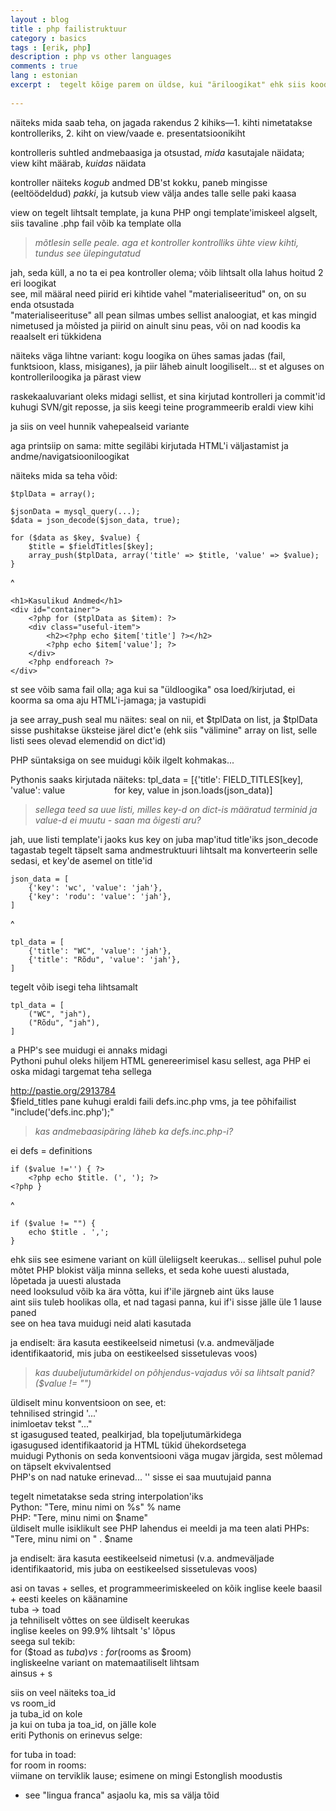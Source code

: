 ```yaml
---
layout : blog
title : php failistruktuur
category : basics
tags : [erik, php]
description : php vs other languages
comments : true
lang : estonian
excerpt :  tegelt kõige parem on üldse, kui "äriloogikat" ehk siis koodi, mis määrab rakenduse navigatsiooni ja loogika ja DB jne, mitte segiläbi panna ühte ja samasse .php faili    
  
---
```


näiteks mida saab teha, on jagada rakendus 2 kihiks—1. kihti nimetatakse kontrolleriks, 2. kiht on view/vaade e. presentatsioonikiht 

kontrolleris suhtled andmebaasiga ja otsustad, *mida* kasutajale näidata; view kiht määrab, *kuidas* näidata 

kontroller näiteks *kogub* andmed DB'st kokku, paneb mingisse (eeltöödeldud) *pakki*, ja kutsub view välja andes talle selle paki kaasa 

view on tegelt lihtsalt template, ja kuna PHP ongi template'imiskeel algselt, siis tavaline .php fail võib ka template olla 

> *mõtlesin selle peale. aga et kontroller kontrolliks ühte view kihti, tundus see ülepingutatud*

jah, seda küll, a no ta ei pea kontroller olema; võib lihtsalt olla lahus hoitud 2 eri loogikat  
see, mil määral need piirid eri kihtide vahel "materialiseeritud" on, on su enda otsustada  
"materialiseerituse" all pean silmas umbes sellist analoogiat, et kas mingid nimetused ja mõisted ja piirid on ainult sinu peas, või on nad koodis ka reaalselt eri tükkidena

näiteks väga lihtne variant:  kogu loogika on ühes samas jadas (fail, funktsioon, klass, misiganes), ja piir läheb ainult loogiliselt... st et alguses on kontrolleriloogika ja pärast view 

raskekaaluvariant oleks midagi sellist, et sina kirjutad kontrolleri ja commit'id kuhugi SVN/git reposse, ja siis keegi teine programmeerib eraldi view kihi 

ja siis on veel hunnik vahepealseid variante 

aga printsiip on sama: mitte segiläbi kirjutada HTML'i väljastamist ja andme/navigatsiooniloogikat 

näiteks mida sa teha võid: 

	$tplData = array(); 

	$jsonData = mysql_query(...); 
	$data = json_decode($json_data, true); 

	for ($data as $key, $value) { 
	    $title = $fieldTitles[$key]; 
	    array_push($tplData, array('title' => $title, 'value' => $value); 
	} 

^

	<h1>Kasulikud Andmed</h1>
	<div id="container">
	    <?php for ($tplData as $item): ?>
	    <div class="useful-item">
	        <h2><?php echo $item['title'] ?></h2>
	        <?php echo $item['value']; ?>
	    </div>
	    <?php endforeach ?>
	</div>


st see võib sama fail olla; aga kui sa "üldloogika" osa loed/kirjutad, ei koorma sa oma aju HTML'i-jamaga; ja vastupidi

ja see array_push seal mu näites:
seal on nii, et $tplData on list, ja $tplData sisse pushitakse üksteise järel dict'e
(ehk siis "välimine" array on list, selle listi sees olevad elemendid on dict'id)

PHP süntaksiga on see muidugi kõik ilgelt kohmakas...

Pythonis saaks kirjutada näiteks:
	tpl_data = [{'title': FIELD_TITLES[key], 'value': value
	                    for key, value in json.loads(json_data)]

> *sellega teed sa uue listi, milles key-d on dict-is määratud terminid ja value-d ei muutu - saan ma õigesti aru?*

jah, uue listi template'i jaoks kus key on juba map'itud title'iks
json_decode tagastab tegelt täpselt sama andmestruktuuri
lihtsalt ma konverteerin selle sedasi, et key'de asemel on title'id

	json_data = [
	    {'key': 'wc', 'value': 'jah'},
	    {'key': 'rodu': 'value': 'jah'},
	]

^

	tpl_data = [
	    {'title': "WC", 'value': 'jah'},
	    {'title': "Rõdu", 'value': 'jah'},
	]

tegelt võib isegi teha lihtsamalt

	tpl_data = [
	    ("WC", "jah"),
	    ("Rõdu", "jah"),
	]

a PHP's see muidugi ei annaks midagi  
Pythoni puhul oleks hiljem HTML genereerimisel kasu sellest, aga PHP ei oska midagi targemat teha sellega  

http://pastie.org/2913784  
$field_titles pane kuhugi eraldi faili defs.inc.php vms, ja tee põhifailist "include('defs.inc.php');"  

> *kas andmebaasipäring läheb ka defs.inc.php-i?* 

ei
defs = definitions

	if ($value !='') { ?>
	    <?php echo $title. (', '); ?>
	<?php }

^

	if ($value != "") {
	    echo $title . ',';
	}

ehk siis see esimene variant on küll üleliigselt keerukas... sellisel puhul pole mõtet PHP blokist välja minna selleks, et seda kohe uuesti alustada, lõpetada ja uuesti alustada  
need looksulud võib ka ära võtta, kui if'ile järgneb aint üks lause  
aint siis tuleb hoolikas olla, et nad tagasi panna, kui if'i sisse jälle üle 1 lause paned  
see on hea tava muidugi neid alati kasutada  

ja endiselt: ära kasuta eestikeelseid nimetusi (v.a. andmeväljade identifikaatorid, mis juba on eestikeelsed sissetulevas voos)

> *kas duubeljutumärkidel on põhjendus-vajadus või sa lihtsalt panid? ($value != "")*

üldiselt minu konventsioon on see, et:  
tehnilised stringid '...'  
inimloetav tekst "..."  
st igasugused teated, pealkirjad, bla topeljutumärkidega  
igasugused identifikaatorid ja HTML tükid ühekordsetega  
muidugi Pythonis on seda konventsiooni väga mugav järgida, sest mõlemad on täpselt ekvivalentsed  
PHP's on nad natuke erinevad... '' sisse ei saa muutujaid panna  

tegelt nimetatakse seda string interpolation'iks  
 Python:  "Tere, minu nimi on %s" % name   
PHP: "Tere, minu nimi on $name"  
üldiselt mulle isiklikult see PHP lahendus ei meeldi ja ma teen alati PHPs:  
"Tere, minu nimi on " . $name

ja endiselt: ära kasuta eestikeelseid nimetusi (v.a. andmeväljade identifikaatorid, mis juba on eestikeelsed sissetulevas voos)

asi on tavas
\+ selles, et programmeerimiskeeled on kõik inglise keele baasil  
\+ eesti keeles on käänamine  
tuba -> toad  
ja tehniliselt võttes on see üldiselt keerukas  
inglise keeles on 99.9% lihtsalt 's' lõpus  
seega sul tekib:  
for ($toad as $tuba)  
vs:  
for ($rooms as $room)  
ingliskeelne variant on matemaatiliselt lihtsam  
ainsus + s  

siis on veel näiteks toa_id  
vs room_id  
ja tuba_id on kole  
ja kui on tuba ja toa_id, on jälle kole  
eriti Pythonis on erinevus selge:  

for tuba in toad:   
for room in rooms:    
viimane on terviklik lause; esimene on mingi Estonglish moodustis  
+ see "lingua franca" asjaolu ka, mis sa välja tõid
